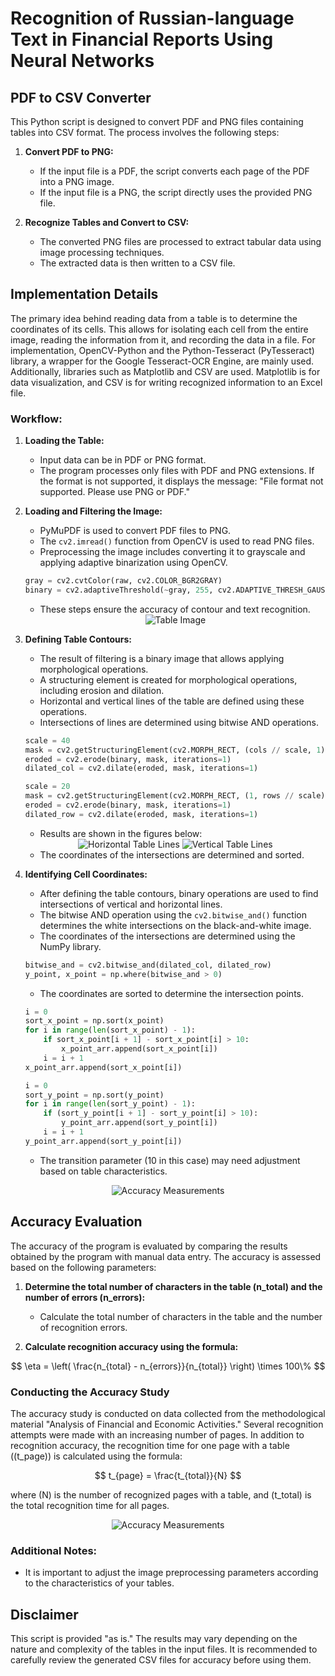 # Recognition of Russian-language Text in Financial Reports Using Neural Networks

## PDF to CSV Converter

This Python script is designed to convert PDF and PNG files containing tables into CSV format. The process involves the following steps:

1. **Convert PDF to PNG:**
   - If the input file is a PDF, the script converts each page of the PDF into a PNG image.
   - If the input file is a PNG, the script directly uses the provided PNG file.

2. **Recognize Tables and Convert to CSV:**
   - The converted PNG files are processed to extract tabular data using image processing techniques.
   - The extracted data is then written to a CSV file.

## Implementation Details

The primary idea behind reading data from a table is to determine the coordinates of its cells. This allows for isolating each cell from the entire image, reading the information from it, and recording the data in a file. For implementation, OpenCV-Python and the Python-Tesseract (PyTesseract) library, a wrapper for the Google Tesseract-OCR Engine, are mainly used. Additionally, libraries such as Matplotlib and CSV are used. Matplotlib is for data visualization, and CSV is for writing recognized information to an Excel file.

### Workflow:

1. **Loading the Table:**
   - Input data can be in PDF or PNG format.
   - The program processes only files with PDF and PNG extensions. If the format is not supported, it displays the message: "File format not supported. Please use PNG or PDF."

2. **Loading and Filtering the Image:**
   - PyMuPDF is used to convert PDF files to PNG.
   - The `cv2.imread()` function from OpenCV is used to read PNG files.
   - Preprocessing the image includes converting it to grayscale and applying adaptive binarization using OpenCV.

   ```python
   gray = cv2.cvtColor(raw, cv2.COLOR_BGR2GRAY)
   binary = cv2.adaptiveThreshold(~gray, 255, cv2.ADAPTIVE_THRESH_GAUSSIAN_C, cv2.THRESH_BINARY, 35, -5)
   ```

   - These steps ensure the accuracy of contour and text recognition.

   <div align="center">
       <img src="https://github.com/denis-samatov/Recognition_Russian-language_text_financial_reports/blob/main/image_1.png" alt="Table Image">
   </div>

3. **Defining Table Contours:**
   - The result of filtering is a binary image that allows applying morphological operations.
   - A structuring element is created for morphological operations, including erosion and dilation.
   - Horizontal and vertical lines of the table are defined using these operations.
   - Intersections of lines are determined using bitwise AND operations.

   ```python
   scale = 40
   mask = cv2.getStructuringElement(cv2.MORPH_RECT, (cols // scale, 1))
   eroded = cv2.erode(binary, mask, iterations=1)
   dilated_col = cv2.dilate(eroded, mask, iterations=1) 
   ```

   ```python
   scale = 20
   mask = cv2.getStructuringElement(cv2.MORPH_RECT, (1, rows // scale))
   eroded = cv2.erode(binary, mask, iterations=1) 
   dilated_row = cv2.dilate(eroded, mask, iterations=1)
   ```

   - Results are shown in the figures below:

   <div align="center">
       <img src="https://github.com/denis-samatov/Recognition_Russian-language_text_financial_reports/blob/main/image_2.png" alt="Horizontal Table Lines">
       <img src="https://github.com/denis-samatov/Recognition_Russian-language_text_financial_reports/blob/main/image_3.png" alt="Vertical Table Lines">
   </div>

   - The coordinates of the intersections are determined and sorted.

4. **Identifying Cell Coordinates:**
   - After defining the table contours, binary operations are used to find intersections of vertical and horizontal lines.
   - The bitwise AND operation using the `cv2.bitwise_and()` function determines the white intersections on the black-and-white image.
   - The coordinates of the intersections are determined using the NumPy library.

   ```python
   bitwise_and = cv2.bitwise_and(dilated_col, dilated_row)
   y_point, x_point = np.where(bitwise_and > 0)
   ```

   - The coordinates are sorted to determine the intersection points.

   ```python
   i = 0
   sort_x_point = np.sort(x_point)
   for i in range(len(sort_x_point) - 1):
       if sort_x_point[i + 1] - sort_x_point[i] > 10:
           x_point_arr.append(sort_x_point[i])
       i = i + 1
   x_point_arr.append(sort_x_point[i])

   i = 0
   sort_y_point = np.sort(y_point)
   for i in range(len(sort_y_point) - 1):
       if (sort_y_point[i + 1] - sort_y_point[i] > 10):
           y_point_arr.append(sort_y_point[i])
       i = i + 1
   y_point_arr.append(sort_y_point[i])
   ```

   - The transition parameter (10 in this case) may need adjustment based on table characteristics.

<div align="center">
    <img src="https://github.com/denis-samatov/Recognition_Russian-language_text_financial_reports/blob/main/image_4.png" alt="Accuracy Measurements">
</div>

## Accuracy Evaluation

The accuracy of the program is evaluated by comparing the results obtained by the program with manual data entry. The accuracy is assessed based on the following parameters:

1. **Determine the total number of characters in the table (n_total) and the number of errors (n_errors):**
   - Calculate the total number of characters in the table and the number of recognition errors.

2. **Calculate recognition accuracy using the formula:**

$$
\eta = \left( \frac{n_{total} - n_{errors}}{n_{total}} \right) \times 100\%
$$


### Conducting the Accuracy Study

The accuracy study is conducted on data collected from the methodological material "Analysis of Financial and Economic Activities." Several recognition attempts were made with an increasing number of pages. In addition to recognition accuracy, the recognition time for one page with a table (\(t_page\)) is calculated using the formula:

$$
t_{page} = \frac{t_{total}}{N}
$$


where \(N\) is the number of recognized pages with a table, and \(t_total\) is the total recognition time for all pages.

<div align="center">
    <img src="https://github.com/denis-samatov/Recognition_Russian-language_text_financial_reports/blob/main/image_5.png" alt="Accuracy Measurements">
</div>

### Additional Notes:

- It is important to adjust the image preprocessing parameters according to the characteristics of your tables.

## Disclaimer

This script is provided "as is." The results may vary depending on the nature and complexity of the tables in the input files. It is recommended to carefully review the generated CSV files for accuracy before using them.
